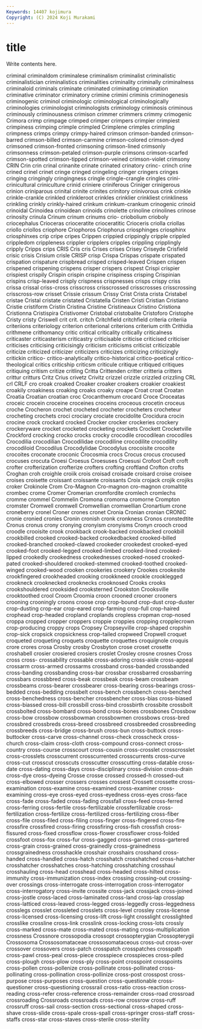 ```yaml
---
Keywords: 14407 kojimura
Copyright: (C) 2024 Koji Murakami
---
```


# title

Write contents here.



 criminal
criminaldom criminalese criminalism criminalist criminalistic criminalistician criminalistics criminalities criminality criminally
criminalness criminaloid criminals criminate criminated criminating crimination criminative criminator criminatory
crimine crimini criminis criminogenesis criminogenic criminol criminologic criminological criminologically criminologies
criminologist criminologists criminology criminosis criminous criminously criminousness crimison crimmer crimmers
crimmy crimogenic Crimora crimp crimpage crimped crimper crimpers crimpier crimpiest
crimpiness crimping crimple crimpled Crimplene crimples crimpling crimpness crimps crimpy
crimpy-haired crimson crimson-banded crimson-barred crimson-billed crimson-carmine crimson-colored crimson-dyed crimsoned crimson-fronted
crimsoning crimson-lined crimsonly crimsonness crimson-petaled crimson-purple crimsons crimson-scarfed crimson-spotted crimson-tipped
crimson-veined crimson-violet crimsony CRIN Crin crin crinal crinanite crinate crinated
crinatory crinc- crinch crine crined crinel crinet cringe cringed cringeling
cringer cringers cringes cringing cringingly cringingness cringle cringle-crangle cringles crini-
crinicultural criniculture crinid criniere criniferous Criniger crinigerous crinion criniparous crinital
crinite crinites crinitory crinivorous crink crinkle crinkle-crankle crinkled crinkleroot crinkles
crinklier crinkliest crinkliness crinkling crinkly crinkly-haired crinkum crinkum-crankum crinogenic crinoid
crinoidal Crinoidea crinoidean crinoids crinolette crinoline crinolines crinose crinosity crinula
Crinum crinum crinums crio- criobolium crioboly criocephalus Crioceras crioceratite crioceratitic
Crioceris criolla criollas criollo criollos criophore Criophoros Criophorus criosphinges criosphinx
criosphinxes crip cripe cripes Crippen crippied crippingly cripple crippled crippledom
crippleness crippler cripplers cripples crippling cripplingly cripply Cripps crips CRIS
Cris cris Crises crises Crisey Criseyde Crisfield crisic crisis Crisium
crisle CRISP crisp Crispa Crispas crispate crispated crispation crispature crispbread
crisped crisped-leaved Crispen crispen crispened crispening crispens crisper crispers crispest
Crispi crispier crispiest crispily Crispin crispin crispine crispiness crisping Crispinian
crispins crisp-leaved crisply crispness crispnesses crisps crispy criss crissa crissal
criss-cross crisscross crisscrossed crisscrosses crisscrossing crisscross-row crisset Crissie crissum Crissy
Crist Crista crista Cristabel cristae Cristal cristate cristated Cristatella Cristen
Cristi Cristian Cristiano Cristie cristiform Cristin Cristina Cristine Cristineaux Cristino
Cristiona Cristionna Cristispira Cristivomer Cristobal cristobalite Cristoforo Cristophe Cristy cristy
Criswell crit crit. critch Critchfield critchfield criteria criteriia criteriions criteriology
criterion criterional criterions criterium crith Crithidia crithmene crithomancy critic critical
criticality critically criticalness criticaster criticasterism criticastry criticisable criticise criticised criticiser
criticises criticising criticisingly criticism criticisms criticist criticizable criticize criticized criticizer
criticizers criticizes criticizing criticizingly critickin critico- critico-analytically critico-historical critico-poetical critico-theological
critics criticship criticsm criticule critique critiqued critiques critiquing critism critize
critling Critta Crittenden critter critteria critters crittur critturs Critz Crius
crivetz Crivitz crizzel crizzle crizzled crizzling CRL crl CRLF cro
croak croaked Croaker croaker croakers croakier croakiest croakily croakiness croaking
croaks croaky croape Croat croat Croatan Croatia Croatian croatian croc
Crocanthemum crocard Croce Croceatas croceic crocein croceine croceines croceins croceous
crocetin croceus croche Crocheron crochet crocheted crocheter crocheters crocheteur crocheting
crochets croci crociary crociate crocidolite Crocidura crocin crocine crock crockard
crocked Crocker crocker crockeries crockery crockeryware crocket crocketed crocketing crockets
Crockett Crocketville Crockford crocking crocko crocks crocky crocodile crocodilean crocodiles
Crocodilia crocodilian Crocodilidae crocodiline crocodilite crocodility crocodiloid Crocodilus Crocodylidae Crocodylus
crocoisite crocoite crocoites croconate croconic Crocosmia crocs Crocus crocus crocused
crocuses crocuta Croesi Croesus Croesuses Croesusi Crofoot Croft croft crofter
crofterization crofterize crofters crofting croftland Crofton crofts Croghan croh croighle
croiik crois croisad croisade croisard croise croisee croises croisette croissant
croissante croissants Croix crojack crojik crojiks croker Crokinole Crom Cro-Magnon
Cro-magnon cro-magnon cromaltite crombec crome Cromer Cromerian cromfordite cromlech cromlechs
cromme crommel Crommelin Cromona cromorna cromorne Crompton cromster Cromwell cromwell
Cromwellian cromwellian Cronartium crone croneberry cronel Croner crones cronet Cronia
Cronian cronian CRONIC cronie cronied cronies Cronin cronish cronk cronkness
Cronos cronstedtite Cronus cronus crony cronying cronyism cronyisms Cronyn crooch
crood croodle crooisite crook crookback crook-backed crookbacked crookbill crookbilled crooked
crooked-backed crookedbacked crooked-billed crooked-branched crooked-clawed crookeder crookedest crooked-eyed crooked-foot crooked-legged
crooked-limbed crooked-lined crooked-lipped crookedly crookedness crookednesses crooked-nosed crooked-pated crooked-shouldered crooked-stemmed
crooked-toothed crooked-winged crooked-wood crooken crookeries crookery Crookes crookesite crookfingered crookheaded
crooking crookkneed crookle crooklegged crookneck crooknecked crooknecks crooknosed Crooks crooks
crookshouldered crooksided crooksterned Crookston Crooksville crooktoothed crool Croom Croomia croon
crooned crooner crooners crooning crooningly croons croose crop crop-bound crop-dust
crop-duster crop-dusting crop-ear crop-eared crop-farming crop-full crop-haired crophead crop-headed cropland
croplands cropless cropman crop-nosed croppa cropped cropper croppers croppie croppies
cropping cropplecrown crop-producing croppy crops Cropsey Cropseyville crop-shaped cropshin crop-sick
cropsick cropsickness crop-tailed cropweed Cropwell croquet croqueted croqueting croquets croquette
croquettes croquignole croquis crore crores crosa Crosby crosby Crosbyton crose
croset crosette croshabell crosier crosiered crosiers croslet Crosley crosne crosnes
Cross cross cross- crossability crossable cross-adoring cross-aisle cross-appeal crossarm cross-armed
crossarms crossband cross-banded crossbanded cross-banding crossbanding cross-bar crossbar crossbarred crossbarring
crossbars crossbbred cross-beak crossbeak cross-beam crossbeam crossbeams cross-bearer crossbearer cross-bearing
cross-bearings cross-bedded cross-bedding crossbelt cross-bench crossbench cross-benched cross-benchedness cross-bencher crossbencher
cross-bias cross-biased cross-biassed cross-bill crossbill cross-bind crossbirth crossbite crossbolt crossbolted
cross-bombard cross-bond cross-bones crossbones Crossbow cross-bow crossbow crossbowman crossbowmen crossbows
cross-bred crossbred crossbreds cross-breed crossbreed crossbreeded crossbreeding crossbreeds cross-bridge cross-brush
cross-bun cross-buttock cross-buttocker cross-carve cross-channel cross-check crosscheck cross-church cross-claim cross-cloth
cross-compound cross-connect cross-country cross-course crosscourt cross-cousin cross-crosslet crosscrosslet cross-crosslets crosscurrent
crosscurrented crosscurrents cross-curve cross-cut crosscut crosscuts crosscutter crosscutting cross-datable cross-date
cross-dating cross-days cross-disciplinary cross-division cross-drain cross-dye cross-dyeing Crosse crosse crossed
crossed-h crossed-out cross-elbowed crosser crossers crosses crossest Crossett crossette cross-examination
cross-examine cross-examined cross-examiner cross-examining cross-eye cross-eyed cross-eyedness cross-eyes cross-face cross-fade
cross-faded cross-fading crossfall cross-feed cross-ferred cross-ferring cross-fertile cross-fertilizable crossfertilizable cross-fertilization
cross-fertilize cross-fertilized cross-fertilizing cross-fiber cross-file cross-filed cross-filing cross-finger cross-fingered cross-fire
crossfire crossfired cross-firing crossfiring cross-fish crossfish cross-fissured cross-fixed crossflow cross-flower
crossflower cross-folded crossfoot cross-fox cross-fur cross-gagged cross-garnet cross-gartered cross-grain cross-grained
cross-grainedly cross-grainedness crossgrainedness crosshackle crosshair crosshairs crosshand cross-handed cross-handled cross-hatch
crosshatch crosshatched cross-hatcher crosshatcher crosshatches cross-hatching crosshatching crosshaul crosshauling cross-head
crosshead cross-headed cross-hilted cross-immunity cross-immunization cross-index crossing crossing-out crossing-over crossings
cross-interrogate cross-interrogation cross-interrogator cross-interrogatory cross-invite crossite cross-jack crossjack cross-joined cross-jostle
cross-laced cross-laminated cross-land cross-lap crosslap cross-latticed cross-leaved cross-legged cross-leggedly cross-leggedness
crosslegs crosslet crossleted crosslets cross-level crossley cross-license cross-licensed cross-licensing cross-lift
cross-light crosslight crosslighted crosslike crossline cross-link crosslink cross-locking cross-lots crossly
cross-marked cross-mate cross-mated cross-mating cross-multiplication crossness Crossnore crossopodia crossopt crossopterygian
Crossopterygii Crossosoma Crossosomataceae crossosomataceous cross-out cross-over crossover crossovers cross-patch crosspatch
crosspatches crosspath cross-pawl cross-peal cross-piece crosspiece crosspieces cross-piled cross-plough cross-plow
cross-ply cross-point crosspoint crosspoints cross-pollen cross-pollenize cross-pollinate cross-pollinated cross-pollinating cross-pollination
cross-pollinize cross-post crosspost cross-purpose cross-purposes cross-question cross-questionable cross-questioner cross-questioning crossrail
cross-ratio cross-reaction cross-reading cross-refer cross-reference cross-remainder cross-road crossroad crossroading Crossroads
crossroads cross-row crossrow cross-ruff crossruff cross-sail cross-section cross-sectional cross-shaped cross-shave
cross-slide cross-spale cross-spall cross-springer cross-staff cross-staffs cross-star cross-staves cross-sterile cross-sterility
